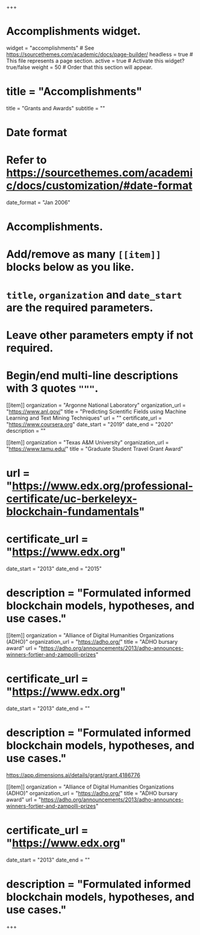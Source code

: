 +++
# Accomplishments widget.
widget = "accomplishments"  # See https://sourcethemes.com/academic/docs/page-builder/
headless = true  # This file represents a page section.
active = true  # Activate this widget? true/false
weight = 50  # Order that this section will appear.

# title = "Accomplish&shy;ments"
title = "Grants and Awards"
subtitle = ""

# Date format
#   Refer to https://sourcethemes.com/academic/docs/customization/#date-format
date_format = "Jan 2006"

# Accomplishments.
#   Add/remove as many `[[item]]` blocks below as you like.
#   `title`, `organization` and `date_start` are the required parameters.
#   Leave other parameters empty if not required.
#   Begin/end multi-line descriptions with 3 quotes `"""`.

[[item]]
  organization = "Argonne National Laboratory"
  organization_url = "https://www.anl.gov/"
  title = "Predicting Scientific Fields using Machine Learning and Text Mining Techniques"
  url = ""
  certificate_url = "https://www.coursera.org"
  date_start = "2019"
  date_end = "2020"
  description = ""

[[item]]
  organization = "Texas A&M University"
  organization_url = "https://www.tamu.edu/"
  title = "Graduate Student Travel Grant Award"
# url = "https://www.edx.org/professional-certificate/uc-berkeleyx-blockchain-fundamentals"
#  certificate_url = "https://www.edx.org"
  date_start = "2013"
  date_end = "2015"
 # description = "Formulated informed blockchain models, hypotheses, and use cases."
 
 
[[item]]
  organization = "Alliance of Digital Humanities Organizations (ADHO)"
  organization_url = "https://adho.org/"
  title = "ADHO bursary award"
  url = "https://adho.org/announcements/2013/adho-announces-winners-fortier-and-zampolli-prizes"
  #  certificate_url = "https://www.edx.org"
  date_start = "2013"
  date_end = ""
 # description = "Formulated informed blockchain models, hypotheses, and use cases."
 
 https://app.dimensions.ai/details/grant/grant.4186776
 
[[item]]
  organization = "Alliance of Digital Humanities Organizations (ADHO)"
  organization_url = "https://adho.org/"
  title = "ADHO bursary award"
  url = "https://adho.org/announcements/2013/adho-announces-winners-fortier-and-zampolli-prizes"
  #  certificate_url = "https://www.edx.org"
  date_start = "2013"
  date_end = ""
 # description = "Formulated informed blockchain models, hypotheses, and use cases."

+++
